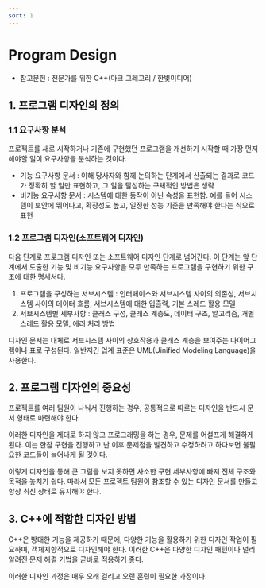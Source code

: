```yaml
---
sort: 1
---
```


# Program Design

* 참고문헌 : 전문가를 위한 C++(마크 그레고리 / 한빛미디어)

## 1. 프로그램 디자인의 정의

### 1.1 요구사항 분석
프로젝트를 새로 시작하거나 기존에 구현했던 프로그램을 개선하기 시작할 때 가장 먼저 해야할 일이 요구사항을 분석하는 것이다.

* 기능 요구사항 문서 : 이해 당사자와 함께 논의하는 단계에서 산출되는 결과로 코드가 정확히 할 일만 표현하고, 그 일을 달성하는 구체적인 방법은 생략
* 비기능 요구사항 문서 : 시스템에 대한 동작이 아닌 속성을 표현함. 예를 들어 시스템이 보안에 뛰어나고, 확장성도 높고, 일정한 성능 기준을 만족해야 한다는 식으로 표현

### 1.2 프로그램 디자인(소프트웨어 디자인)
다음 단계로 프로그램 디자인 또는 소프트웨어 디자인 단계로 넘어간다. 이 단계는 앞 단계에서 도출한 기능 및 비기능 요구사항을 모두 만족하는 프로그램을 구현하기 위한 구조에 대한 명세서다.

1. 프로그램을 구성하는 서브시스템 : 인터페이스와 서브시스템 사이의 의존성, 서브시스템 사이의 데이터 흐름, 서브시스템에 대한 입출력, 기본 스레드 활용 모델
2. 서브시스템별 세부사항 : 클래스 구성, 클래스 계층도, 데이터 구조, 알고리즘, 개별 스레드 활용 모델, 에러 처리 방법

디자인 문서는 대체로 서브시스템 사이의 상호작용과 클래스 계층을 보여주는 다이어그램이나 표로 구성된다. 일반저긴 업계 표준은 UML(Uinified Modeling Language)을 사용한다.

## 2. 프로그램 디자인의 중요성

프로젝트를 여러 팀원이 나눠서 진행하는 경우, 공통적으로 따르는 디자인을 반드시 문서 형태로 마련해야 한다.

이러한 디자인을 제대로 하지 않고 프로그래밍을 하는 경우, 문제를 어설프게 해결하게 된다. 이는 한참 구현을 진행하고 난 이후 문제점을 발견하고 수정하려고 하다보면 불필요한 코드들이 늘어나게 될 것이다.

이렇게 디자인을 통해 큰 그림을 보지 못하면 사소한 구현 세부사항에 빠져 전체 구조와 목적을 놓치기 쉽다. 따라서 모든 프로젝트 팀원이 참조할 수 있는 디자인 문서를 만들고 항상 최신 상태로 유지해야 한다.

## 3. C++에 적합한 디자인 방법

C++은 방대한 기능을 제공하기 때문에, 다양한 기능을 활용하기 위한 디자인 작업이 필요하며, 객체지향적으로 디자인해야 한다. 이러한 C++은 다양한 디자인 패턴이나 널리 알려진 문제 해결 기법을 곧바로 적용하기 좋다.

이러한 디자인 과정은 매우 오래 걸리고 오랜 훈련이 필요한 과정이다.